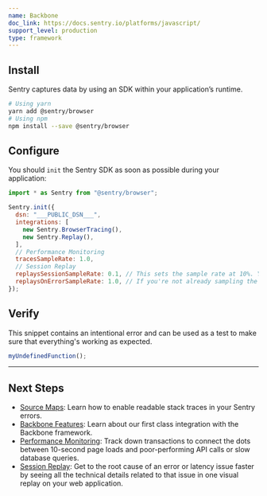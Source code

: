 ```yaml
---
name: Backbone
doc_link: https://docs.sentry.io/platforms/javascript/
support_level: production
type: framework
---
```


## Install
Sentry captures data by using an SDK within your application’s runtime.

```bash
# Using yarn
yarn add @sentry/browser
# Using npm
npm install --save @sentry/browser
```

## Configure
You should `init` the Sentry SDK as soon as possible during your application:

```javascript
import * as Sentry from "@sentry/browser";

Sentry.init({
  dsn: "___PUBLIC_DSN___",
  integrations: [
    new Sentry.BrowserTracing(),
    new Sentry.Replay(),
  ],
  // Performance Monitoring
  tracesSampleRate: 1.0,
  // Session Replay
  replaysSessionSampleRate: 0.1, // This sets the sample rate at 10%. You may want to change it to 100% while in development and then sample at a lower rate in production.
  replaysOnErrorSampleRate: 1.0, // If you're not already sampling the entire session, change the sample rate to 100% when sampling sessions where errors occur.
});
```

## Verify
This snippet contains an intentional error and can be used as a test to make sure that everything's working as expected.

```javascript
myUndefinedFunction();
```

---
## Next Steps
- [Source Maps](https://docs.sentry.io/platforms/javascript/guides/backbone/sourcemaps/): Learn how to enable readable stack traces in your Sentry errors.
- [Backbone Features](https://docs.sentry.io/platforms/javascript/guides/backbone/features/): Learn about our first class integration with the Backbone framework.
- [Performance Monitoring](https://docs.sentry.io/platforms/javascript/guides/backbone/performance/): Track down transactions to connect the dots between 10-second page loads and poor-performing API calls or slow database queries.
- [Session Replay](https://docs.sentry.io/platforms/javascript/guides/backbone/session-replay/): Get to the root cause of an error or latency issue faster by seeing all the technical details related to that issue in one visual replay on your web application.
